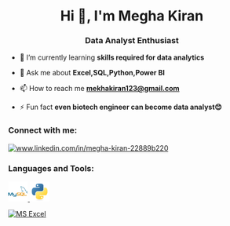 
<h1 align="center">Hi 👋, I'm Megha Kiran</h1>
<h3 align="center">Data Analyst Enthusiast</h3>

- 🌱 I’m currently learning **skills required for data analytics**

- 💬 Ask me about **Excel,SQL,Python,Power BI**

- 📫 How to reach me **mekhakiran123@gmail.com**

- ⚡ Fun fact **even biotech engineer can become data analyst😊**

<h3 align="left">Connect with me:</h3>
<p align="left">
<a href="https://linkedin.com/in/www.linkedin.com/in/megha-kiran-22889b220" target="blank"><img align="center" src="https://raw.githubusercontent.com/rahuldkjain/github-profile-readme-generator/master/src/images/icons/Social/linked-in-alt.svg" alt="www.linkedin.com/in/megha-kiran-22889b220" height="30" width="40" /></a>
</p>

<h3 align="left">Languages and Tools:</h3>
<p align="left"> <a href="https://www.mysql.com/" target="_blank" rel="noreferrer"> <img src="https://raw.githubusercontent.com/devicons/devicon/master/icons/mysql/mysql-original-wordmark.svg" alt="mysql" width="40" height="40"/> </a> <a href="https://www.python.org" target="_blank" rel="noreferrer"> <img src="https://raw.githubusercontent.com/devicons/devicon/master/icons/python/python-original.svg" alt="python" width="40" height="40"/> </a> </p>
<p align="left"> <a href="https://www.microsoft.com/en/microsoft-365/excel?market=af/" target="_blank" rel="noreferrer"> <img src="https://icons8.com/icon/117561/microsoft-excel-2019.svg" alt="MS Excel" width="40" height="40"/>








